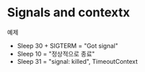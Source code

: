 # Signals and contextx

예제 
- Sleep 30 + SIGTERM = "Got signal"
- Sleep 10 = "정상적으로 종료"
- Sleep 31 = "signal: killed", TimeoutContext